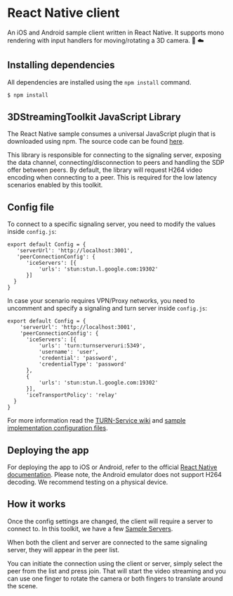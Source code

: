 # React Native client

An iOS and Android sample client written in React Native. It supports mono rendering with input handlers for moving/rotating a 3D camera. :iphone: :cloud:

## Installing dependencies

All dependencies are installed using the `npm install` command.

```bash
$ npm install
```

## 3DStreamingToolkit JavaScript Library

The React Native sample consumes a universal JavaScript plugin that is downloaded using npm. The source code can be found [here](https://github.com/CatalystCode/js-3dtoolkit). 

This library is responsible for connecting to the signaling server, exposing the data channel, connecting/disconnection to peers and handling the SDP offer between peers. By default, the library will request H264 video encoding when connecting to a peer. This is required for the low latency scenarios enabled by this toolkit.

## Config file

To connect to a specific signaling server, you need to modify the values inside `config.js`:
```  
export default Config = {
   'serverUrl': 'http://localhost:3001',
   'peerConnectionConfig': {
      'iceServers': [{
          'urls': 'stun:stun.l.google.com:19302'
      }]
  } 
}
```

In case your scenario requires VPN/Proxy networks, you need to uncomment and specify a signaling and turn server inside `config.js`:
```  
export default Config = {
    'serverUrl': 'http://localhost:3001',
    'peerConnectionConfig': {
      'iceServers': [{
          'urls': 'turn:turnserveruri:5349',
          'username': 'user',
          'credential': 'password',
          'credentialType': 'password'
      },
      {
          'urls': 'stun:stun.l.google.com:19302'
      }],
      'iceTransportPolicy': 'relay'
  }
}
```

For more information read the [TURN-Service wiki](https://github.com/CatalystCode/3DStreamingToolkit/wiki/TURN-Service) and [sample implementation configuration files](https://github.com/CatalystCode/3DStreamingToolkit/wiki/JSON-Config-Files).

## Deploying the app

For deploying the app to iOS or Android, refer to the official [React Native documentation](https://facebook.github.io/react-native/docs/getting-started.html). Please note, the Android emulator does not support H264 decoding. We recommend testing on a physical device. 

## How it works

Once the config settings are changed, the client will require a server to connect to. In this toolkit, we have a few [Sample Servers](https://github.com/CatalystCode/3DStreamingToolkit/tree/master/Samples/Server). 

When both the client and server are connected to the same signaling server, they will appear in the peer list. 

You can initiate the connection using the client or server, simply select the peer from the list and press join. That will start the video streaming and you can use one finger to rotate the camera or both fingers to translate around the scene.
